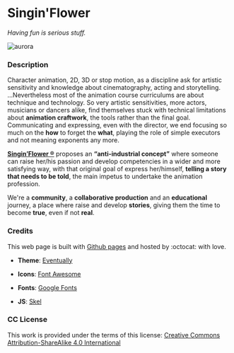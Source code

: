 # **Singin'Flower**

_Having fun is serious stuff._

![aurora](https://cdn.singinflower.org/image/aurora.gif)

### **Description**

Character animation, 2D, 3D or stop motion, as a discipline ask for artistic sensitivity and knowledge about cinematography, acting and storytelling.
...Nevertheless most of the animation course curriculums are about technique and technology.
So very artistic sensitivities, more actors, musicians or dancers alike, find themselves stuck with technical limitations about **animation craftwork**, the tools rather than the final goal.
Communicating and expressing, even with the director, we end focusing so much on the  **how** to forget the **what**, playing the role of simple executors and not meaning exponents any more.

[**Singin’Flower ®**](https://singinflower.com/) proposes an **“anti-industrial concept”** where someone can raise her/his passion and develop competencies in a wider and more satisfying way, with that original goal of express her/himself, **telling a story that needs to be told**, the main impetus to undertake the animation profession.

We're a **community**, a **collaborative production** and an **educational** journey, a place where raise and develop **stories**, giving them the time to become **true**, even if not **real**.

### **Credits**

This web page is built with [Github pages](https://pages.github.com/) and hosted by :octocat: with love.

+ **Theme**:
[Eventually](https://html5up.net/eventually)

+ **Icons**:
[Font Awesome](https://fortawesome.github.com/Font-Awesome)

+ **Fonts**:
[Google Fonts](https://fonts.google.com/)

+ **JS**:
[Skel](https://skel.io)

### **CC License**

This work is provided under the terms of this license: [Creative Commons Attribution-ShareAlike 4.0 International](https://creativecommons.org/licenses/by-sa/4.0/)
